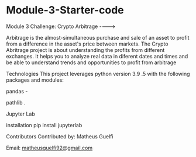 # Module-3-Starter-code




Module 3 Challenge: Crypto Arbitrage ---->

Arbitrage is the almost-simultaneous purchase and sale of an asset to profit from a difference in the asset's price between markets. The Crypto Abritrage project is about understanding the profits from different exchanges. It helps you to analyze real data in diferent dates and times and be able to understand trends and opportunities to profit from arbitrage

Technologies
This project leverages python version 3.9 .5 with the following packages and modules:

pandas -

pathlib .

Jupyter Lab 


installation
 pip install jupyterlab

 Contributors
Contributed by: Matheus Guelfi

Email: matheusguelfi92@gmail.com
